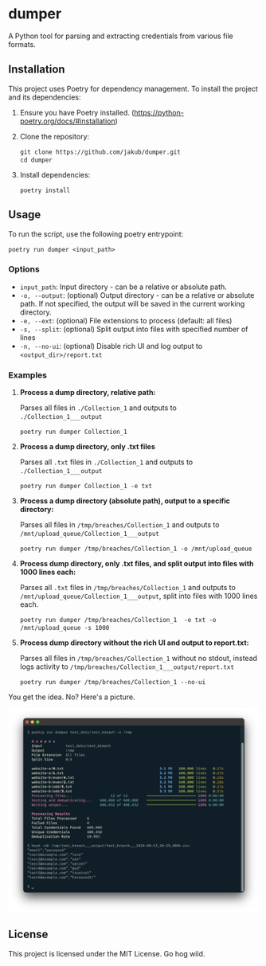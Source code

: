 # dumper

A Python tool for parsing and extracting credentials from various file formats.

## Installation

This project uses Poetry for dependency management. To install the project and its dependencies:

1. Ensure you have Poetry installed. (https://python-poetry.org/docs/#installation)

2. Clone the repository:
   ```
   git clone https://github.com/jakub/dumper.git
   cd dumper
   ```

3. Install dependencies:
   ```
   poetry install
   ```

## Usage

To run the script, use the following poetry entrypoint:

```
poetry run dumper <input_path>
```


### Options

- `input_path`: Input directory - can be a relative or absolute path.
- `-o, --output`: (optional) Output directory - can be a relative or absolute path. If not specified, the output will be saved in the current working directory.
- `-e, --ext`: (optional) File extensions to process (default: all files)
- `-s, --split`: (optional) Split output into files with specified number of lines
- `-n, --no-ui`: (optional) Disable rich UI and log output to `<output_dir>/report.txt`


### Examples

1. **Process a dump directory, relative path:**

   Parses all files in `./Collection_1` and outputs to `./Collection_1___output`
   ```
   poetry run dumper Collection_1
   ```

2. **Process a dump directory, only .txt files**

   Parses all `.txt` files in `./Collection_1` and outputs to `./Collection_1___output`
   ```
   poetry run dumper Collection_1 -e txt
   ```

3. **Process a dump directory (absolute path), output to a specific directory:**

   Parses all files in `/tmp/breaches/Collection_1` and outputs to `/mnt/upload_queue/Collection_1___output`
   ```
   poetry run dumper /tmp/breaches/Collection_1 -o /mnt/upload_queue
   ```

4. **Process dump directory, only .txt files, and split output into files with 1000 lines each:**

   Parses all `.txt` files in `/tmp/breaches/Collection_1` and outputs to `/mnt/upload_queue/Collection_1___output`, split into files with 1000 lines each.
   ```
   poetry run dumper /tmp/breaches/Collection_1  -e txt -o /mnt/upload_queue -s 1000
   ```

5. **Process dump directory without the rich UI and output to report.txt:**

   Parses all files in `/tmp/breaches/Collection_1` without no stdout, instead logs activity to `/tmp/breaches/Collection_1___output/report.txt`
   ```
   poetry run dumper /tmp/breaches/Collection_1 --no-ui
   ```

You get the idea. No? Here's a picture.

![dumper](example.png)

## License

This project is licensed under the MIT License. Go hog wild.